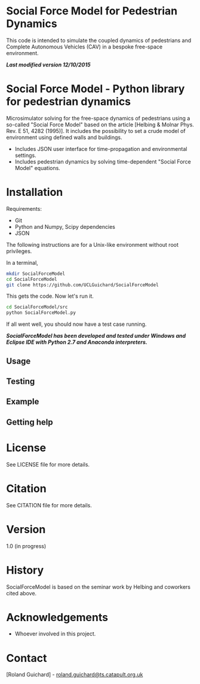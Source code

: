 Social Force Model for Pedestrian Dynamics 
==========================================

This code is intended to simulate the coupled dynamics of pedestrians and Complete Autonomous Vehicles (CAV) in a bespoke free-space environment. 

***Last modified version 12/10/2015***

Social Force Model - Python library for pedestrian dynamics
===========================================================

Microsimulator solving for the free-space dynamics of pedestrians using a so-called "Social Force
Model" based on the article [Helbing & Molnar Phys. Rev. E 51, 4282 (1995)]. It includes the possibility 
to set a crude model of environment using defined walls and buildings.

- Includes JSON user interface for time-propagation and environmental settings.
- Includes pedestrian dynamics by solving time-dependent "Social Force Model" equations.

Installation
============

Requirements:

- Git
- Python and Numpy, Scipy dependencies
- JSON

The following instructions are for a Unix-like environment without 
root privileges.

In a terminal,

```sh
mkdir SocialForceModel
cd SocialForceModel
git clone https://github.com/UCLGuichard/SocialForceModel
```

This gets the code. Now let's run it.

```sh
cd SocialForceModel/src
python SocialForceModel.py
```

If all went well, you should now have a test case running.

***SocialForceModel has been developed and tested under Windows and Eclipse IDE with Python 2.7 and Anaconda interpreters.***

Usage
-----

Testing
-------

Example
-------

Getting help
------------

License
=======

See LICENSE file for more details.

Citation
========

See CITATION file for more details.

Version
=======

1.0 (in progress)

History
=======

SocialForceModel is based on the seminar work by Helbing and coworkers 
cited above.

Acknowledgements
================

- Whoever involved in this project.

Contact
=======

[Roland Guichard] - <roland.guichard@ts.catapult.org.uk>


